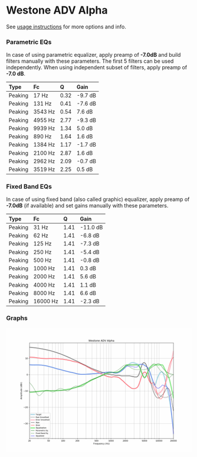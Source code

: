 # Westone ADV Alpha
See [usage instructions](https://github.com/jaakkopasanen/AutoEq#usage) for more options and info.

### Parametric EQs
In case of using parametric equalizer, apply preamp of **-7.0dB** and build filters manually
with these parameters. The first 5 filters can be used independently.
When using independent subset of filters, apply preamp of **-7.0 dB**.

| Type    | Fc      |    Q | Gain    |
|:--------|:--------|:-----|:--------|
| Peaking | 17 Hz   | 0.32 | -9.7 dB |
| Peaking | 131 Hz  | 0.41 | -7.6 dB |
| Peaking | 3543 Hz | 0.54 | 7.6 dB  |
| Peaking | 4955 Hz | 2.77 | -9.3 dB |
| Peaking | 9939 Hz | 1.34 | 5.0 dB  |
| Peaking | 890 Hz  | 1.64 | 1.6 dB  |
| Peaking | 1384 Hz | 1.17 | -1.7 dB |
| Peaking | 2100 Hz | 2.87 | 1.6 dB  |
| Peaking | 2962 Hz | 2.09 | -0.7 dB |
| Peaking | 3519 Hz | 2.25 | 0.5 dB  |

### Fixed Band EQs
In case of using fixed band (also called graphic) equalizer, apply preamp of **-7.0dB**
(if available) and set gains manually with these parameters.

| Type    | Fc       |    Q | Gain     |
|:--------|:---------|:-----|:---------|
| Peaking | 31 Hz    | 1.41 | -11.0 dB |
| Peaking | 62 Hz    | 1.41 | -6.8 dB  |
| Peaking | 125 Hz   | 1.41 | -7.3 dB  |
| Peaking | 250 Hz   | 1.41 | -5.4 dB  |
| Peaking | 500 Hz   | 1.41 | -0.8 dB  |
| Peaking | 1000 Hz  | 1.41 | 0.3 dB   |
| Peaking | 2000 Hz  | 1.41 | 5.6 dB   |
| Peaking | 4000 Hz  | 1.41 | 1.1 dB   |
| Peaking | 8000 Hz  | 1.41 | 6.6 dB   |
| Peaking | 16000 Hz | 1.41 | -2.3 dB  |

### Graphs
![](./Westone%20ADV%20Alpha.png)
